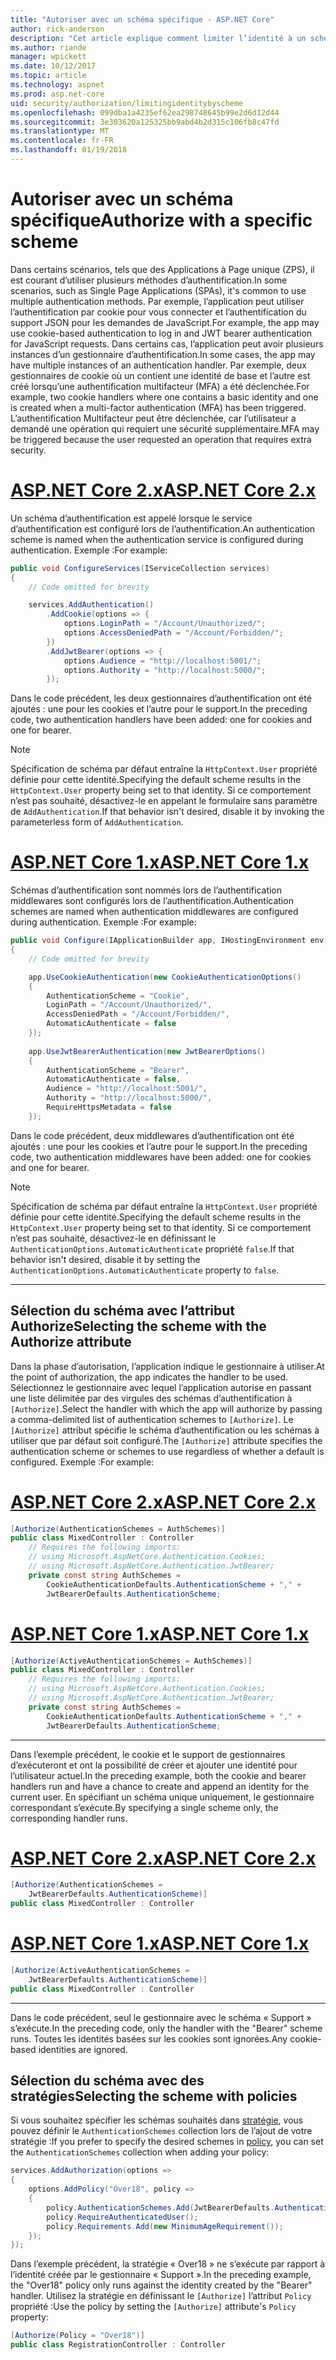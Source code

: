 ```yaml
---
title: "Autoriser avec un schéma spécifique - ASP.NET Core"
author: rick-anderson
description: "Cet article explique comment limiter l’identité à un schéma spécifique lorsque vous travaillez avec plusieurs méthodes d’authentification."
ms.author: riande
manager: wpickett
ms.date: 10/12/2017
ms.topic: article
ms.technology: aspnet
ms.prod: asp.net-core
uid: security/authorization/limitingidentitybyscheme
ms.openlocfilehash: 099dba1a4235ef62ea298748645b99e2d6d12d44
ms.sourcegitcommit: 3e303620a125325bb9abd4b2d315c106fb8c47fd
ms.translationtype: MT
ms.contentlocale: fr-FR
ms.lasthandoff: 01/19/2018
---
```

# <a name="authorize-with-a-specific-scheme"></a><span data-ttu-id="deac8-103">Autoriser avec un schéma spécifique</span><span class="sxs-lookup"><span data-stu-id="deac8-103">Authorize with a specific scheme</span></span>

<span data-ttu-id="deac8-104">Dans certains scénarios, tels que des Applications à Page unique (ZPS), il est courant d’utiliser plusieurs méthodes d’authentification.</span><span class="sxs-lookup"><span data-stu-id="deac8-104">In some scenarios, such as Single Page Applications (SPAs), it's common to use multiple authentication methods.</span></span> <span data-ttu-id="deac8-105">Par exemple, l’application peut utiliser l’authentification par cookie pour vous connecter et l’authentification du support JSON pour les demandes de JavaScript.</span><span class="sxs-lookup"><span data-stu-id="deac8-105">For example, the app may use cookie-based authentication to log in and JWT bearer authentication for JavaScript requests.</span></span> <span data-ttu-id="deac8-106">Dans certains cas, l’application peut avoir plusieurs instances d’un gestionnaire d’authentification.</span><span class="sxs-lookup"><span data-stu-id="deac8-106">In some cases, the app may have multiple instances of an authentication handler.</span></span> <span data-ttu-id="deac8-107">Par exemple, deux gestionnaires de cookie où un contient une identité de base et l’autre est créé lorsqu’une authentification multifacteur (MFA) a été déclenchée.</span><span class="sxs-lookup"><span data-stu-id="deac8-107">For example, two cookie handlers where one contains a basic identity and one is created when a multi-factor authentication (MFA) has been triggered.</span></span> <span data-ttu-id="deac8-108">L’authentification Multifacteur peut être déclenchée, car l’utilisateur a demandé une opération qui requiert une sécurité supplémentaire.</span><span class="sxs-lookup"><span data-stu-id="deac8-108">MFA may be triggered because the user requested an operation that requires extra security.</span></span>

# <a name="aspnet-core-2xtabaspnetcore2x"></a>[<span data-ttu-id="deac8-109">ASP.NET Core 2.x</span><span class="sxs-lookup"><span data-stu-id="deac8-109">ASP.NET Core 2.x</span></span>](#tab/aspnetcore2x)

<span data-ttu-id="deac8-110">Un schéma d’authentification est appelé lorsque le service d’authentification est configuré lors de l’authentification.</span><span class="sxs-lookup"><span data-stu-id="deac8-110">An authentication scheme is named when the authentication service is configured during authentication.</span></span> <span data-ttu-id="deac8-111">Exemple :</span><span class="sxs-lookup"><span data-stu-id="deac8-111">For example:</span></span>

```csharp
public void ConfigureServices(IServiceCollection services)
{
    // Code omitted for brevity

    services.AddAuthentication()
        .AddCookie(options => {
            options.LoginPath = "/Account/Unauthorized/";
            options.AccessDeniedPath = "/Account/Forbidden/";
        })
        .AddJwtBearer(options => {
            options.Audience = "http://localhost:5001/";
            options.Authority = "http://localhost:5000/";
        });
```

<span data-ttu-id="deac8-112">Dans le code précédent, les deux gestionnaires d’authentification ont été ajoutés : une pour les cookies et l’autre pour le support.</span><span class="sxs-lookup"><span data-stu-id="deac8-112">In the preceding code, two authentication handlers have been added: one for cookies and one for bearer.</span></span>

>[!NOTE]
><span data-ttu-id="deac8-113">Spécification de schéma par défaut entraîne la `HttpContext.User` propriété définie pour cette identité.</span><span class="sxs-lookup"><span data-stu-id="deac8-113">Specifying the default scheme results in the `HttpContext.User` property being set to that identity.</span></span> <span data-ttu-id="deac8-114">Si ce comportement n’est pas souhaité, désactivez-le en appelant le formulaire sans paramètre de `AddAuthentication`.</span><span class="sxs-lookup"><span data-stu-id="deac8-114">If that behavior isn't desired, disable it by invoking the parameterless form of `AddAuthentication`.</span></span>

# <a name="aspnet-core-1xtabaspnetcore1x"></a>[<span data-ttu-id="deac8-115">ASP.NET Core 1.x</span><span class="sxs-lookup"><span data-stu-id="deac8-115">ASP.NET Core 1.x</span></span>](#tab/aspnetcore1x)

<span data-ttu-id="deac8-116">Schémas d’authentification sont nommés lors de l’authentification middlewares sont configurés lors de l’authentification.</span><span class="sxs-lookup"><span data-stu-id="deac8-116">Authentication schemes are named when authentication middlewares are configured during authentication.</span></span> <span data-ttu-id="deac8-117">Exemple :</span><span class="sxs-lookup"><span data-stu-id="deac8-117">For example:</span></span>

```csharp
public void Configure(IApplicationBuilder app, IHostingEnvironment env, ILoggerFactory loggerFactory)
{
    // Code omitted for brevity

    app.UseCookieAuthentication(new CookieAuthenticationOptions()
    {
        AuthenticationScheme = "Cookie",
        LoginPath = "/Account/Unauthorized/",
        AccessDeniedPath = "/Account/Forbidden/",
        AutomaticAuthenticate = false
    });
    
    app.UseJwtBearerAuthentication(new JwtBearerOptions()
    {
        AuthenticationScheme = "Bearer",
        AutomaticAuthenticate = false,
        Audience = "http://localhost:5001/",
        Authority = "http://localhost:5000/",
        RequireHttpsMetadata = false
    });
```

<span data-ttu-id="deac8-118">Dans le code précédent, deux middlewares d’authentification ont été ajoutés : une pour les cookies et l’autre pour le support.</span><span class="sxs-lookup"><span data-stu-id="deac8-118">In the preceding code, two authentication middlewares have been added: one for cookies and one for bearer.</span></span>

>[!NOTE]
><span data-ttu-id="deac8-119">Spécification de schéma par défaut entraîne la `HttpContext.User` propriété définie pour cette identité.</span><span class="sxs-lookup"><span data-stu-id="deac8-119">Specifying the default scheme results in the `HttpContext.User` property being set to that identity.</span></span> <span data-ttu-id="deac8-120">Si ce comportement n’est pas souhaité, désactivez-le en définissant le `AuthenticationOptions.AutomaticAuthenticate` propriété `false`.</span><span class="sxs-lookup"><span data-stu-id="deac8-120">If that behavior isn't desired, disable it by setting the `AuthenticationOptions.AutomaticAuthenticate` property to `false`.</span></span>

---

## <a name="selecting-the-scheme-with-the-authorize-attribute"></a><span data-ttu-id="deac8-121">Sélection du schéma avec l’attribut Authorize</span><span class="sxs-lookup"><span data-stu-id="deac8-121">Selecting the scheme with the Authorize attribute</span></span>

<span data-ttu-id="deac8-122">Dans la phase d’autorisation, l’application indique le gestionnaire à utiliser.</span><span class="sxs-lookup"><span data-stu-id="deac8-122">At the point of authorization, the app indicates the handler to be used.</span></span> <span data-ttu-id="deac8-123">Sélectionnez le gestionnaire avec lequel l’application autorise en passant une liste délimitée par des virgules des schémas d’authentification à `[Authorize]`.</span><span class="sxs-lookup"><span data-stu-id="deac8-123">Select the handler with which the app will authorize by passing a comma-delimited list of authentication schemes to `[Authorize]`.</span></span> <span data-ttu-id="deac8-124">Le `[Authorize]` attribut spécifie le schéma d’authentification ou les schémas à utiliser que par défaut soit configuré.</span><span class="sxs-lookup"><span data-stu-id="deac8-124">The `[Authorize]` attribute specifies the authentication scheme or schemes to use regardless of whether a default is configured.</span></span> <span data-ttu-id="deac8-125">Exemple :</span><span class="sxs-lookup"><span data-stu-id="deac8-125">For example:</span></span>

# <a name="aspnet-core-2xtabaspnetcore2x"></a>[<span data-ttu-id="deac8-126">ASP.NET Core 2.x</span><span class="sxs-lookup"><span data-stu-id="deac8-126">ASP.NET Core 2.x</span></span>](#tab/aspnetcore2x)

```csharp
[Authorize(AuthenticationSchemes = AuthSchemes)]
public class MixedController : Controller
    // Requires the following imports:
    // using Microsoft.AspNetCore.Authentication.Cookies;
    // using Microsoft.AspNetCore.Authentication.JwtBearer;
    private const string AuthSchemes =
        CookieAuthenticationDefaults.AuthenticationScheme + "," +
        JwtBearerDefaults.AuthenticationScheme;
```

# <a name="aspnet-core-1xtabaspnetcore1x"></a>[<span data-ttu-id="deac8-127">ASP.NET Core 1.x</span><span class="sxs-lookup"><span data-stu-id="deac8-127">ASP.NET Core 1.x</span></span>](#tab/aspnetcore1x)

```csharp
[Authorize(ActiveAuthenticationSchemes = AuthSchemes)]
public class MixedController : Controller
    // Requires the following imports:
    // using Microsoft.AspNetCore.Authentication.Cookies;
    // using Microsoft.AspNetCore.Authentication.JwtBearer;
    private const string AuthSchemes =
        CookieAuthenticationDefaults.AuthenticationScheme + "," +
        JwtBearerDefaults.AuthenticationScheme;
```

---

<span data-ttu-id="deac8-128">Dans l’exemple précédent, le cookie et le support de gestionnaires d’exécuteront et ont la possibilité de créer et ajouter une identité pour l’utilisateur actuel.</span><span class="sxs-lookup"><span data-stu-id="deac8-128">In the preceding example, both the cookie and bearer handlers run and have a chance to create and append an identity for the current user.</span></span> <span data-ttu-id="deac8-129">En spécifiant un schéma unique uniquement, le gestionnaire correspondant s’exécute.</span><span class="sxs-lookup"><span data-stu-id="deac8-129">By specifying a single scheme only, the corresponding handler runs.</span></span>

# <a name="aspnet-core-2xtabaspnetcore2x"></a>[<span data-ttu-id="deac8-130">ASP.NET Core 2.x</span><span class="sxs-lookup"><span data-stu-id="deac8-130">ASP.NET Core 2.x</span></span>](#tab/aspnetcore2x)

```csharp
[Authorize(AuthenticationSchemes = 
    JwtBearerDefaults.AuthenticationScheme)]
public class MixedController : Controller
```

# <a name="aspnet-core-1xtabaspnetcore1x"></a>[<span data-ttu-id="deac8-131">ASP.NET Core 1.x</span><span class="sxs-lookup"><span data-stu-id="deac8-131">ASP.NET Core 1.x</span></span>](#tab/aspnetcore1x)

```csharp
[Authorize(ActiveAuthenticationSchemes = 
    JwtBearerDefaults.AuthenticationScheme)]
public class MixedController : Controller
```

---

<span data-ttu-id="deac8-132">Dans le code précédent, seul le gestionnaire avec le schéma « Support » s’exécute.</span><span class="sxs-lookup"><span data-stu-id="deac8-132">In the preceding code, only the handler with the "Bearer" scheme runs.</span></span> <span data-ttu-id="deac8-133">Toutes les identités basées sur les cookies sont ignorées.</span><span class="sxs-lookup"><span data-stu-id="deac8-133">Any cookie-based identities are ignored.</span></span>

## <a name="selecting-the-scheme-with-policies"></a><span data-ttu-id="deac8-134">Sélection du schéma avec des stratégies</span><span class="sxs-lookup"><span data-stu-id="deac8-134">Selecting the scheme with policies</span></span>

<span data-ttu-id="deac8-135">Si vous souhaitez spécifier les schémas souhaités dans [stratégie](xref:security/authorization/policies), vous pouvez définir le `AuthenticationSchemes` collection lors de l’ajout de votre stratégie :</span><span class="sxs-lookup"><span data-stu-id="deac8-135">If you prefer to specify the desired schemes in [policy](xref:security/authorization/policies), you can set the `AuthenticationSchemes` collection when adding your policy:</span></span>

```csharp
services.AddAuthorization(options =>
{
    options.AddPolicy("Over18", policy =>
    {
        policy.AuthenticationSchemes.Add(JwtBearerDefaults.AuthenticationScheme);
        policy.RequireAuthenticatedUser();
        policy.Requirements.Add(new MinimumAgeRequirement());
    });
});
```

<span data-ttu-id="deac8-136">Dans l’exemple précédent, la stratégie « Over18 » ne s’exécute par rapport à l’identité créée par le gestionnaire « Support ».</span><span class="sxs-lookup"><span data-stu-id="deac8-136">In the preceding example, the "Over18" policy only runs against the identity created by the "Bearer" handler.</span></span> <span data-ttu-id="deac8-137">Utilisez la stratégie en définissant le `[Authorize]` l’attribut `Policy` propriété :</span><span class="sxs-lookup"><span data-stu-id="deac8-137">Use the policy by setting the `[Authorize]` attribute's `Policy` property:</span></span>

```csharp
[Authorize(Policy = "Over18")]
public class RegistrationController : Controller
```
